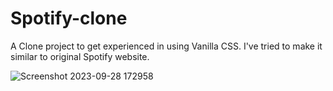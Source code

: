 # Spotify-clone
A Clone project to get experienced in using Vanilla CSS. I've tried to make it similar to original Spotify website.

![Screenshot 2023-09-28 172958](https://github.com/NikhilKalloli/Spotify-clone/assets/123582746/bb9603f8-f312-4ad6-9d7a-ee73befc7374) 
